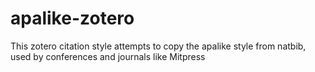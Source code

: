 # apalike-zotero
This zotero citation style attempts to copy the apalike style from natbib, used by conferences and journals like Mitpress
